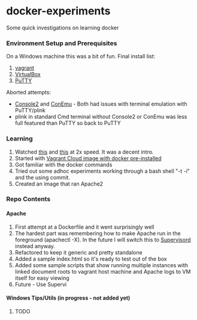 docker-experiments
============

Some quick investigations on learning docker

### Environment Setup and Prerequisites

On a Windows machine this was a bit of fun.  Final install list:

1. [vagrant](http://www.vagrantup.com/)
2. [VirtualBox](https://www.virtualbox.org/)
3. [PuTTY](http://www.chiark.greenend.org.uk/~sgtatham/putty/download.html)

Aborted attempts:

* [Console2](http://sourceforge.net/projects/console/) and [ConEmu](http://sourceforge.net/projects/conemu/) - Both had issues with terminal emulation with PuTTY/plink
* plink in standard Cmd terminal without Console2 or ConEmu was less full featured than PuTTY so back to PuTTY

### Learning

1. Watched [this](https://www.youtube.com/watch?v=VeiUjkiqo9E&list=WLzotobpjJdnbp-67c6o-rcjEHt6w2MgFm) and [this](https://www.youtube.com/watch?v=Q5POuMHxW-0&list=WLzotobpjJdnbp-67c6o-rcjEHt6w2MgFm) at 2x speed.  It was a decent intro.
2. Started with [Vagrant Cloud image with docker pre-installed](https://vagrantcloud.com/stamm/precise64-docker)
3. Got familiar with the docker commands
4. Tried out some adhoc experiments working through a bash shell "-t -i" and the using commit.
5. Created an image that ran Apache2 

### Repo Contents

#### Apache
1. First attempt at a Dockerfile and it went surprisingly well
2. The hardest part was remembering how to make Apache run in the foreground (apachectl -X).  In the future I will switch this to [Supervisord](http://docs.docker.io/en/latest/examples/using_supervisord/ ) instead anyway.
3. Refactored to keep it generic and pretty standalone
4. Added a sample index.html so it's ready to test out of the box
5. Added some sample scripts that show running multiple instances with linked document roots to vagrant host machine and Apache logs to VM itself for easy viewing
6. Future - Use Supervi

#### Windows Tips/Utils (in progress - not added yet)
1. TODO